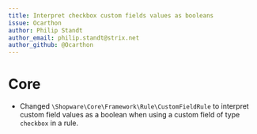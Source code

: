 ```yaml
---
title: Interpret checkbox custom fields values as booleans
issue: Ocarthon
author: Philip Standt
author_email: philip.standt@strix.net
author_github: @Ocarthon
---
```

# Core
- Changed `\Shopware\Core\Framework\Rule\CustomFieldRule` to interpret custom field values as a boolean when using a custom field of type `checkbox` in a rule.
